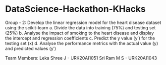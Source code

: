 # DataScience-Hackathon-KHacks

Group - 2:
Develop the linear regression model for the heart disease dataset using the scikit-learn
a. Divide the data into training (75%) and testing set (25%)
b. Analyse the impact of smoking to the heart disease and display the intercept and regression coefficients
c. Predict the y value (y’) for the testing set (x)
d. Analyse the performance metrics with the actual value (y) and predicted values (y’)

Team Members:
Leka Shree J - URK20AI1051
Sri Ram M S - URK20AI1043
